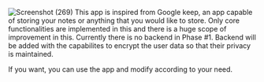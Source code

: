 ![Screenshot (269)](https://github.com/abhi2666/NotesKeeper/assets/95623413/b2193e37-c13a-4f15-8cdb-7a4f73f19254)
This app is inspired from Google keep, an app capable of storing your notes or anything that you would like to store. 
Only core functionalities are implemented in this and there is a huge scope of improvement in this. Currently there is no backend in Phase #1.
Backend will be added with the capabilites to encrypt the user data so that their privacy is maintained.

If you want, you can use the app and modify according to your need.
